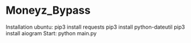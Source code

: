 # Moneyz_Bypass
Installation ubuntu:
pip3 install requests
pip3 install python-dateutil
pip3 install aiogram
Start:
python main.py
